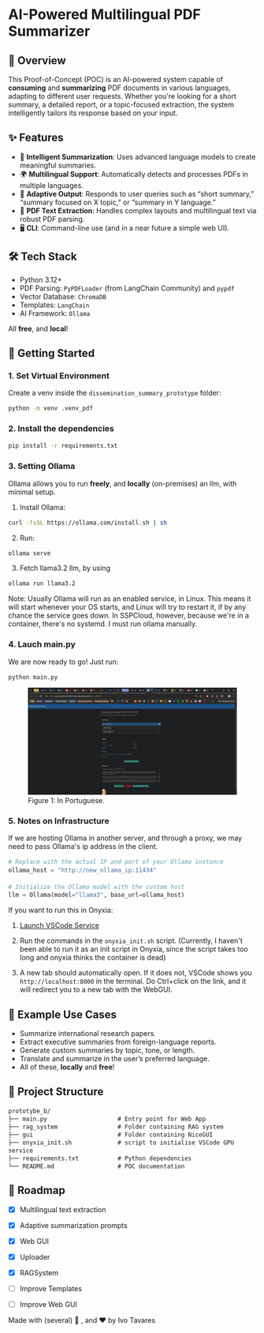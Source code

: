 # AI-Powered Multilingual PDF Summarizer

## 📘 Overview

This Proof-of-Concept (POC) is an AI-powered system capable of **consuming** and **summarizing** PDF documents in various languages, adapting to different user requests. Whether you're looking for a short summary, a detailed report, or a topic-focused extraction, the system intelligently tailors its response based on your input.

## ✨ Features

- 🧠 **Intelligent Summarization**: Uses advanced language models to create meaningful summaries.
- 🌍 **Multilingual Support**: Automatically detects and processes PDFs in multiple languages.
- 🎯 **Adaptive Output**: Responds to user queries such as “short summary,” “summary focused on X topic,” or “summary in Y language.”
- 📄 **PDF Text Extraction**: Handles complex layouts and multilingual text via robust PDF parsing.
- 🖥️ **CLI**: Command-line use (and in a near future a simple web UI).

## 🛠️ Tech Stack

- Python 3.12+
- PDF Parsing: `PyPDFLoader` (from LangChain Community) and `pypdf`
- Vector Database: `ChromaDB`
- Templates: `LangChain`
- AI Framework: `Ollama` 

All **free**, and **local**!


## 🚀 Getting Started


### 1. Set Virtual Environment
Create a venv inside the `dissemination_summary_prototype` folder:
```bash
python -m venv .venv_pdf
```

### 2. Install the dependencies

```bash
pip install -r requirements.txt
```

### 3. Setting Ollama
Ollama allows you to run **freely**, and **locally** (on-premises) an llm, with minimal setup.
1. Install Ollama:
```bash
curl -fsSL https://ollama.com/install.sh | sh
```
2. Run: 
```bash
ollama serve
```
3. Fetch llama3.2 llm, by using
```bash
ollama run llama3.2
```
Note: Usually Ollama will run as an enabled service, in Linux. 
This means it will start whenever your 
OS starts, and Linux will try to restart it, if by any chance the service goes down.
In SSPCloud, however, because we're in a container, there's no systemd. I must run ollama 
manually.


### 4. Lauch main.py
We are now ready to go! 
Just run:
```bash
python main.py
```
<figure>
  <img src="pictures/nicegui_interface.png" alt="Description" width="600"/>
  <figcaption>Figure 1: In Portuguese.</figcaption>
</figure>

### 5. Notes on Infrastructure

If we are hosting Ollama in another server, and through a proxy, we may need to pass Ollama's
ip address in the client.
```python
# Replace with the actual IP and port of your Ollama instance
ollama_host = "http://new_ollama_ip:11434"

# Initialize the Ollama model with the custom host
llm = Ollama(model="llama3", base_url=ollama_host)
```

If you want to run this in Onyxia:
1. [Launch VSCode Service](https://datalab.sspcloud.fr/launcher/ide/vscode-pytorch-gpu?name=vscode-pytorch-gpu&version=2.3.16&s3=region-79669f20&networking.user.enabled=true&networking.user.ports[0]=8000&autoLaunch=true)

2. Run the commands in the `onyxia_init.sh` script.
(Currently, I haven't been able to run it as an init script in Onyxia, since the script takes too long and onyxia thinks the container is dead)

3. A new tab should automatically open. If it does not, VSCode shows you `http://localhost:8000` in the terminal.
Do Ctrl+click on the link, and it will redirect you to a new tab with the WebGUI.

## 🧾 Example Use Cases

- Summarize international research papers.
- Extract executive summaries from foreign-language reports.
- Generate custom summaries by topic, tone, or length.
- Translate and summarize in the user’s preferred language.
- All of these, **locally** and **free**! 

## 📂 Project Structure

```
prototybe_b/
├── main.py                    # Entry point for Web App
├── rag_system                 # Folder containing RAG system
├── gui                        # Folder containing NiceGUI 
├── onyxia_init.sh             # script to initialise VSCode GPU service
├── requirements.txt           # Python dependencies
└── README.md                  # POC documentation
```

## 📌 Roadmap

- [x] Multilingual text extraction
- [x] Adaptive summarization prompts
- [x] Web GUI
- [x] Uploader
- [x] RAGSystem
- [ ] Improve Templates
- [ ] Improve Web GUI



Made with (several) 🤖 , and ❤️ by Ivo Tavares
